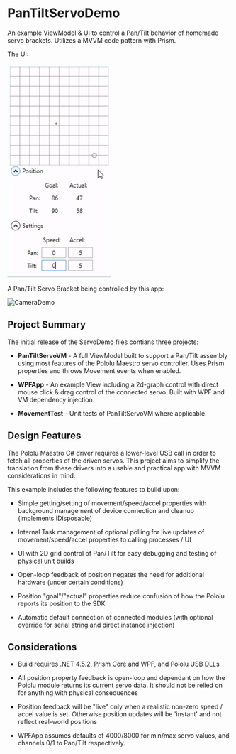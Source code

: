 # PanTiltServoDemo
An example ViewModel &amp; UI to control a Pan/Tilt behavior of homemade servo brackets. Utilizes a MVVM code pattern with Prism.

The UI:

![UI Demo](https://github.com/au42/PanTiltServoDemo/blob/master/docs/img/UIDemo.gif)

A Pan/Tilt Servo Bracket being controlled by this app:

![CameraDemo](https://github.com/au42/PanTiltServoDemo/blob/master/docs/img/CameraDemo.GIF)

## Project Summary
The initial release of the ServoDemo files contians three projects:

 - **PanTiltServoVM** - A full ViewModel built to support a Pan/Tilt assembly using most features of the Pololu Maestro servo controller. Uses Prism properties and throws Movement events when enabled.

 - **WPFApp** - An example View including a 2d-graph control with direct mouse click & drag control of the connected servo. Built with WPF and VM dependency injection.

 - **MovementTest** - Unit tests of PanTiltServoVM where applicable.

 ## Design Features
The Pololu Maestro C# driver requires a lower-level USB call in order to fetch all properties of the driven servos. This project aims to simplify the translation from these drivers into a usable and practical app with MVVM considerations in mind. 

This example includes the following features to build upon:
 
 - Simple getting/setting of movement/speed/accel properties with background management of device connection and cleanup (implements IDisposable)

 - Internal Task management of optional polling for live updates of movement/speed/accel properties to calling processes / UI

 - UI with 2D grid control of Pan/Tilt for easy debugging and testing of physical unit builds

 - Open-loop feedback of position negates the need for additional hardware (under certain conditions)

 - Position "goal"/"actual" properties reduce confusion of how the Pololu reports its position to the SDK

 - Automatic default connection of connected modules (with optional override for serial string and direct instance injection)

## Considerations

 - Build requires .NET 4.5.2, Prism Core and WPF, and Pololu USB DLLs

 - All position property feedback is open-loop and dependant on how the Pololu module returns its current servo data. It should not be relied on for anything with physical consequences

 - Position feedback will be "live" only when a realistic non-zero speed / accel value is set. Otherwise position updates will be 'instant' and not reflect real-world positions

 - WPFApp assumes defaults of 4000/8000 for min/max servo values, and channels 0/1 to Pan/Tilt respectively.
